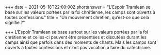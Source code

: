 +++
date = 2021-05-18T22:00:00Z
shortanswer = "L’Espoir Tramlean se base sur les valeurs portées par la foi chrétienne, les camps sont ouverts à toutes confessions."
title = "Un mouvement chrétien, qu’est-ce que cela signifie ?"

+++
L’Espoir Tramlean se base surtout sur les valeurs portées par la foi chrétienne et celles-ci peuvent être présentées et discutées durant les camps ainsi que parfois dans des moments de chants. Mais les camps sont ouverts à toutes confessions et n’ont pas vocation à faire du catéchisme.